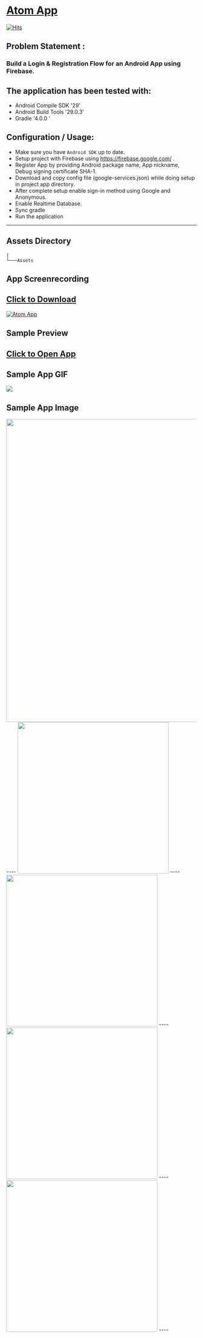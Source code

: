 # [Atom App](https://github.com/Praveen101997/Assignment-App)
[![Hits](https://hits.seeyoufarm.com/api/count/incr/badge.svg?url=https%3A%2F%2Fgithub.com%2FPraveen101997%2FAssignment-App&count_bg=%2379C83D&title_bg=%23555555&icon=&icon_color=%23E7E7E7&title=hits&edge_flat=false)](https://hits.seeyoufarm.com)

## Problem Statement : 
### Build  a Login & Registration  Flow for an Android App using Firebase.

## The application has been tested with:

* Android Compile SDK '29'
* Android Build Tools '29.0.3'
* Gradle '4.0.0 '

## Configuration / Usage:

* Make sure you have `Android SDK` up to date.
* Setup project with Firebase using https://firebase.google.com/ .
* Register App by providing Android package name, App nickname, Debug signing certificate SHA-1.
* Download and copy config file (google-services.json) while doing setup in project app directory.
* After complete setup enable sign-in method using Google and Anonymous.
* Enable Realtime Database. 
* Sync gradle
* Run the application

----

## Assets Directory

```
|  
└───Assets
```


## App Screenrecording
## <a href="https://github.com/Praveen101997/Assignment-App/raw/master/assets/Screenrecorder.mp4" download>Click to Download</a>
[![Atom App](https://img.youtube.com/vi/O-rEjq3m4is/0.jpg)](https://youtu.be/O-rEjq3m4is)

## Sample Preview
## <a href="https://appetize.io/app/vxphnd7q6x53b71pwy45zjyv1g?device=galaxytabs7&scale=100&orientation=portrait&osVersion=10.0" download>Click to Open App</a>


## Sample App GIF
![](./assets/App.gif)

## Sample App Image
<img src="assets/Screenshot_1.jpg" width="800" >
----
<img src="assets/app_sample1.jpg" width="400" >
----
<img src="assets/app_sample2.jpg" width="400" >
----
<img src="assets/app_sample3.jpg" width="400" >
----
<img src="assets/app_sample4.jpg" width="400" >
----
